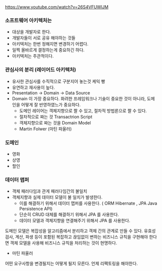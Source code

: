 https://www.youtube.com/watch?v=26S4VFUWlJM

### 소프트웨어 아키텍처는
  - 대상을 개발자로 한다.
  - 개발자들이 서로 공유 해야하는 것들
  - 아키텍처는 한번 정해지면 변경하기 어렵다.
  - 일찍 올바르게 결정하는게 중요하긴 하다.
  - 아키텍처는 주관적이다.

### 관심사의 분리 (레이어드 아키텍처)
   - 유사한 관심사를 수직적으로 구분지어 놓는것 케익 빵
   - 유연하고 재사용이 높다.
   - Presentation -> Domain -> Data Source
   - Domain 이 가장 중요하다. 화려한 프레임워크나 기술이 중요한 것이 아니라, 도메인을 어떻게 잘 반영하였느가 중요하다.
     - 도메인 레이어는 객체지향으로 짤 수 있고, 절차적 방법론으로 짤 수 있다.
     - 절차적으로 짜는 것 Transactrion Script
     - 객체지향으로 짜는 것을 Domain Model
     - Martin Folwer (마틴 파울러)
  
 
### 도메인
  - 영화
  - 상영
  - 할인


### 데이터 맵퍼
  - 객체 패러다임과 관게 패러다임간의 불일치
  - 객체지향과 실제 데이터 모델이 불 일치가 발생한다.
    - 이를 해결하기 위해서 데이터 맵퍼를 사용한다. ( ORM Hibernate , JPA Java Persistence API)
    - 단순히 CRUD 대체를 해결하기 위해서 JPA 를 사용한다.
    - 데이터 모델과 객체지향을 연결해주기 위해서 JPA 를 사용한다.


도메인 모델은 복잡성을 알고리즘에서 분리하고 객체 간의 관계로 만들 수 있다. 유효성 검사, 계산, 파생 등이 포함된 복잡하고 끊임없이 변하는 비즈니스 규칙을 구현해야 한다면 객체 모델을 사용해
비즈니스 규칙을 처리하는 것이 현명하다.
 - 마틴 파울러 

어떤 요구사항을 변경될지는 어떻게 될지 모른다. 언제 리팩토링을 해야한다. 


